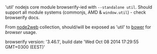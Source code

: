 'util' nodejs core module browserify-ied with `--standalone util`. Should support all module systems (commonjs, AMD & `window.util`) - check browserify docs.

From [node2web](http://github.com/anodynos/node2web) collection,
should/will be exposed as 'util' to [bower](http://bower.io) for *browser* usage.

browserify version: '3.46.1', build date 'Wed Oct 08 2014 17:29:55 GMT+0300 (EEST)'